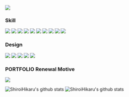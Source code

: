 

<!--
**ShiroiHikaru/ShiroiHikaru** is a ✨ _special_ ✨ repository because its `README.md` (this file) appears on your GitHub profile.

Here are some ideas to get you started:

- 🔭 I’m currently working on ...
- 🌱 I’m currently learning ...
- 👯 I’m looking to collaborate on ...
- 🤔 I’m looking for help with ...
- 💬 Ask me about ...
- 📫 How to reach me: ...
- 😄 Pronouns: ...
- ⚡ Fun fact: ...
-->



<!-- 캡슐랜더 시작 -->
<img src="https://capsule-render.vercel.app/api?type=Waving&color=0:ffffff,100:c3bdf4&height=300&section=header&text=SHIROI%20HIKARU&fontSize=90&animation=fadeIn" />


<!-- 스킬캡션 -->
<h3>Skill</h3>
<div>
  <img src="https://img.shields.io/badge/HTML5-E34F26?style=flat&logo=HTML5&logoColor=ffffff"/>
  <img src="https://img.shields.io/badge/CSS3-1572B6?style=flat&logo=CSS3&logoColor=ffffff"/> 
  <img src="https://img.shields.io/badge/JAVASCRIPT-F7DF1E?style=flat&logo=JAVASCRIPT&logoColor=141414"/>  
  <img src="https://img.shields.io/badge/JQUERY-0769AD?style=flat&logo=JQUERY&logoColor=ffffff"/> 
  <img src="https://img.shields.io/badge/PHP-777BB4?style=flat&logo=PHP&logoColor=ffffff"/>
  <img src="https://img.shields.io/badge/GitHub-ffffff?style=flat&logo=GitHub&logoColor=181717"/>
  <img src="https://img.shields.io/badge/MySQL-4479A1?style=flat&logo=MySQL&logoColor=ffffff"/>
  <img src="https://img.shields.io/badge/MariaDB-003545?style=flat&logo=MariaDB&logoColor=ffffff"/>
  <img src="https://img.shields.io/badge/Apache-D22128?style=flat&logo=Apache&logoColor=ffffff"/>
  <img src="https://img.shields.io/badge/XAMPP-ffffff?style=flat&logo=XAMPP&logoColor=FB7A24"/>  
</div>

<h3>Design</h3>
<div>
    <img src="https://img.shields.io/badge/Adobe Creative Cloud-EC1C24?style=flat&logo=Adobe Creative Cloud&logoColor=ffffff"/>  
    <img src="https://img.shields.io/badge/Adobe Photoshop-31A8FF?style=flat&logo=Adobe Photoshop&logoColor=ffffff"/>  
    <img src="https://img.shields.io/badge/Adobe Illustrator-FF9A00?style=flat&logo=Adobe Illustrator&logoColor=ffffff"/>
    <img src="https://img.shields.io/badge/Adobe XD-FF61F6?style=flat&logo=Adobe XD&logoColor=ffffff"/>
    <img src="https://img.shields.io/badge/FIGMA-F24E1E?style=flat&logo=FIGMA&logoColor=ffffff"/>
</div>

<h3>PORTFOLIO Renewal Motive</h3>
    <img src="https://img.shields.io/badge/Samsung-1428A0?style=flat&logo=Samsung&logoColor=ffffff"/>



![ShiroiHikaru's github stats](https://github-readme-stats.vercel.app/api?username=ShiroiHikaru&show_icons=true)  ![ShiroiHikaru's github stats](https://github-readme-stats.vercel.app/api/top-langs/?username=ShiroiHikaru&show_icons=true&hide_border=true&title_color=004386&icon_color=004386&layout=compact)
